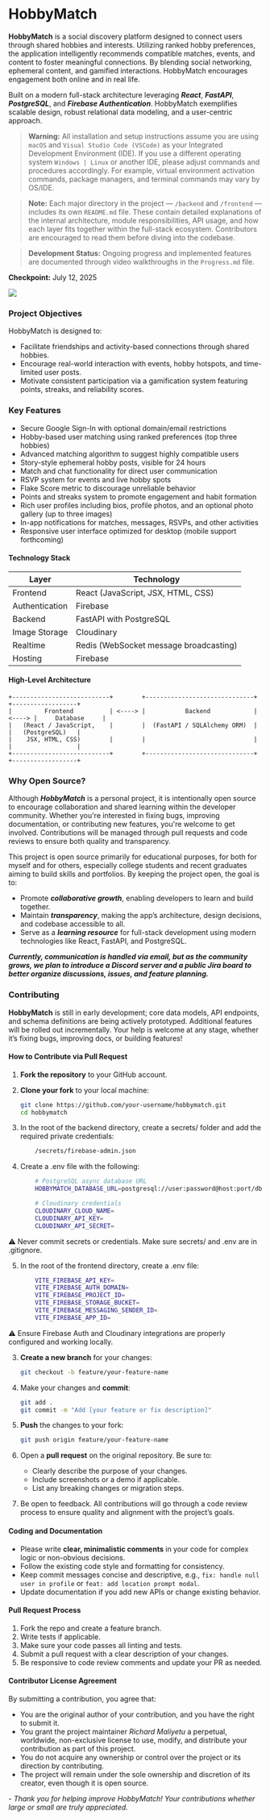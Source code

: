 # HobbyMatch

**HobbyMatch** is a social discovery platform designed to connect users through shared hobbies and interests. Utilizing ranked hobby preferences, the application intelligently recommends compatible matches, events, and content to foster meaningful connections. By blending social networking, ephemeral content, and gamified interactions. HobbyMatch encourages engagement both online and in real life.

Built on a modern full-stack architecture leveraging ***React***, ***FastAPI***, ***PostgreSQL***, and ***Firebase Authentication***. HobbyMatch exemplifies scalable design, robust relational data modeling, and a user-centric approach.

> **Warning:** All installation and setup instructions assume you are using `macOS` and `Visual Studio Code (VSCode)` as your Integrated Development Environment (IDE). If you use a different operating system `Windows | Linux` or another IDE, please adjust commands and procedures accordingly. For example, virtual environment activation commands, package managers, and terminal commands may vary by OS/IDE.

> **Note:** Each major directory in the project — `/backend` and `/frontend` — includes its own `README.md` file. These contain detailed explanations of the internal architecture, module responsibilities, API usage, and how each layer fits together within the full-stack ecosystem. Contributors are encouraged to read them before diving into the codebase.

> **Development Status:** Ongoing progress and implemented features are documented through video walkthroughs in the `Progress.md` file.

**Checkpoint:** July 12, 2025

  <div>
    <a href="https://www.loom.com/share/e387ed67a36f4c9aa977133eed141924">
    </a>
    <a href="https://www.loom.com/share/e387ed67a36f4c9aa977133eed141924">
      <img style="max-width:300px;" src="https://cdn.loom.com/sessions/thumbnails/e387ed67a36f4c9aa977133eed141924-86e0d40cf4bdba32-full-play.gif">
    </a>
  </div>

### Project Objectives

HobbyMatch is designed to:

- Facilitate friendships and activity-based connections through shared hobbies.
- Encourage real-world interaction with events, hobby hotspots, and time-limited user posts.
- Motivate consistent participation via a gamification system featuring points, streaks, and reliability scores.

### Key Features

- Secure Google Sign-In with optional domain/email restrictions
- Hobby-based user matching using ranked preferences (top three hobbies)
- Advanced matching algorithm to suggest highly compatible users
- Story-style ephemeral hobby posts, visible for 24 hours
- Match and chat functionality for direct user communication
- RSVP system for events and live hobby spots
- Flake Score metric to discourage unreliable behavior
- Points and streaks system to promote engagement and habit formation
- Rich user profiles including bios, profile photos, and an optional photo gallery (up to three images)
- In-app notifications for matches, messages, RSVPs, and other activities
- Responsive user interface optimized for desktop (mobile support forthcoming)

#### Technology Stack

| Layer          | Technology                          |
| -------------- | --------------------------------- |
| Frontend       | React (JavaScript, JSX, HTML, CSS)|
| Authentication | Firebase                          |
| Backend        | FastAPI with PostgreSQL           |
| Image Storage  | Cloudinary                       |
| Realtime       | Redis (WebSocket message broadcasting) |
| Hosting        | Firebase                         |

#### High-Level Architecture

```plaintext
+---------------------------+        +------------------------------+        +------------------+
|         Frontend          | <----> |           Backend            | <----> |     Database     |
|   (React / JavaScript,    |        |  (FastAPI / SQLAlchemy ORM)  |        |   (PostgreSQL)   |
|    JSX, HTML, CSS)        |        |                              |        |                  |
+---------------------------+        +------------------------------+        +------------------+
```

### Why Open Source?

Although ***HobbyMatch*** is a personal project, it is intentionally open source to encourage collaboration and shared learning within the developer community. Whether you're interested in fixing bugs, improving documentation, or contributing new features, you're welcome to get involved. Contributions will be managed through pull requests and code reviews to ensure both quality and transparency.

This project is open source primarily for educational purposes, for both for myself and for others, especially college students and recent graduates aiming to build skills and portfolios. By keeping the project open, the goal is to:
- Promote ***collaborative growth***, enabling developers to learn and build together.
- Maintain ***transparency***, making the app’s architecture, design decisions, and codebase accessible to all.
- Serve as a ***learning resource*** for full-stack development using modern technologies like React, FastAPI, and PostgreSQL.

***Currently, communication is handled via email, but as the community grows, we plan to introduce a Discord server and a public Jira board to better organize discussions, issues, and feature planning.***

### Contributing

**HobbyMatch** is still in early development; core data models, API endpoints, and schema definitions are being actively prototyped. Additional features will be rolled out incrementally. Your help is welcome at any stage, whether it’s fixing bugs, improving docs, or building features!

#### How to Contribute via Pull Request

1. **Fork the repository** to your GitHub account.

2. **Clone your fork** to your local machine:
   ```bash
   git clone https://github.com/your-username/hobbymatch.git
   cd hobbymatch
   ```

3. In the root of the backend directory, create a secrets/ folder and add the required private credentials:
    ```bash
        /secrets/firebase-admin.json
    ```

4. Create a .env file with the following:
    ```bash
        # PostgreSQL async database URL
        HOBBYMATCH_DATABASE_URL=postgresql://user:password@host:port/dbname

        # Cloudinary credentials
        CLOUDINARY_CLOUD_NAME=
        CLOUDINARY_API_KEY=
        CLOUDINARY_API_SECRET=
    ```
⚠️ Never commit secrets or credentials. Make sure secrets/ and .env are in .gitignore.


5. In the root of the frontend directory, create a .env file:
    ```bash
        VITE_FIREBASE_API_KEY=
        VITE_FIREBASE_AUTH_DOMAIN=
        VITE_FIREBASE_PROJECT_ID=
        VITE_FIREBASE_STORAGE_BUCKET=
        VITE_FIREBASE_MESSAGING_SENDER_ID=
        VITE_FIREBASE_APP_ID=
    ```
⚠️ Ensure Firebase Auth and Cloudinary integrations are properly configured and working locally.

3. **Create a new branch** for your changes:
   ```bash
   git checkout -b feature/your-feature-name
   ```
4. Make your changes and **commit**:
   ```bash
   git add .
   git commit -m "Add [your feature or fix description]"
   ```
5. **Push** the changes to your fork:
   ```bash
   git push origin feature/your-feature-name
   ```
6. Open a **pull request** on the original repository. Be sure to:
    - Clearly describe the purpose of your changes.
    - Include screenshots or a demo if applicable.
    - List any breaking changes or migration steps.

7. Be open to feedback. All contributions will go through a code review process to ensure quality and alignment with the project’s goals.

#### Coding and Documentation

- Please write **clear, minimalistic comments** in your code for complex logic or non-obvious decisions.
- Follow the existing code style and formatting for consistency.
- Keep commit messages concise and descriptive, e.g., `fix: handle null user in profile` or `feat: add location prompt modal`.
- Update documentation if you add new APIs or change existing behavior.

#### Pull Request Process

1. Fork the repo and create a feature branch.
2. Write tests if applicable.
3. Make sure your code passes all linting and tests.
4. Submit a pull request with a clear description of your changes.
5. Be responsive to code review comments and update your PR as needed.


#### Contributor License Agreement

By submitting a contribution, you agree that:

- You are the original author of your contribution, and you have the right to submit it.
- You grant the project maintainer *Richard Maliyetu* a perpetual, worldwide, non-exclusive license to use, modify, and distribute your contribution as part of this project.
- You do not acquire any ownership or control over the project or its direction by contributing.
- The project will remain under the sole ownership and discretion of its creator, even though it is open source.

*- Thank you for helping improve HobbyMatch! Your contributions whether large or small are truly appreciated.*